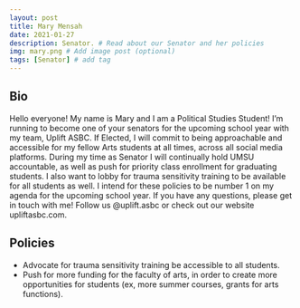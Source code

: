```yaml
---
layout: post
title: Mary Mensah
date: 2021-01-27
description: Senator. # Read about our Senator and her policies
img: mary.png # Add image post (optional)
tags: [Senator] # add tag
---
```

## Bio

Hello everyone! My name is Mary and I am a Political Studies Student! I’m running to become one of your senators for the upcoming school year with my team, Uplift ASBC. If Elected, I will commit to being approachable and accessible for my fellow Arts students at all times, across all social media platforms. During my time as Senator I will continually hold UMSU accountable, as well as push for priority class enrollment for graduating students. I also want to lobby for trauma sensitivity training to be available for all students as well. I intend for these policies to be number 1 on my agenda for the upcoming school year. If you have any questions, please get in touch with me! Follow us @uplift.asbc or check out our website upliftasbc.com.

## Policies

- Advocate for trauma sensitivity training be accessible to all students.
- Push for more funding for the faculty of arts, in order to create more opportunities for students (ex, more summer courses, grants for arts functions).









